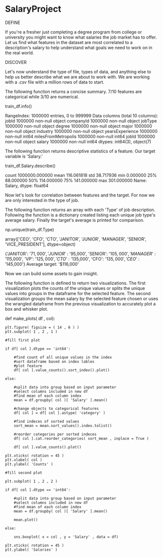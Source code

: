 # SalaryProject

DEFINE

If you're a fresher just completing a degree program from college or university you might want to know what salaries the job market has to offer. Let us find what features in the dataset are most correlated to a description's salary to help understand what goals we need to work on in the real world.

DISCOVER

Let's now understand the type of file, types of data, and anything else to help us better describe what we are about to work with. We are working with a .csv file with a million rows of data to start.


The following function returns a concise summary. 7/10 features are categorical while 3/10 are numerical.

train_df.info()

RangeIndex: 1000000 entries, 0 to 999999
Data columns (total 10 columns):
jobId                  1000000 non-null object
companyId              1000000 non-null object
jobType                1000000 non-null object
degree                 1000000 non-null object
major                  1000000 non-null object
industry               1000000 non-null object
yearsExperience        1000000 non-null int64
milesFromMetropolis    1000000 non-null int64
jobId                  1000000 non-null object
salary                 1000000 non-null int64
dtypes: int64(3), object(7)


The following function returns descriptive statistics of a feature. Our target variable is 'Salary.'

train_df.Salary.describe()

count    1000000.000000
mean         116.061818
std           38.717936
min            0.000000
25%           88.000000
50%          114.000000
75%          141.000000
max          301.000000
Name: Salary, dtype: float64


Now let's look for correlation between features and the target. For now we are only interested in the type of job.


The following function returns an array with each 'Type' of job description. Following the function is a dictionary created listing each unique job type's average salary. Finally the target's average is printed for comparison.

np.unique(train_df.Type)

array(['CEO', 'CFO', 'CTO', 'JANITOR', 'JUNIOR', 'MANAGER', 'SENIOR',
       'VICE_PRESIDENT'], dtype=object)

{'JANITOR': '$71,000', 'JUNIOR': '$95,000', 'SENIOR': '$105,000', 'MANAGER': '$115,000', 'VP': '$125,000', 'CTO': '$135,000', 'CFO': '$135,000', 'CEO': '$145,000'}
Average target: '$116,000'


Now we can build some assets to gain insight.


The following function is defined to return two visualizations. The first visualization plots the counts of the unique values or splits the unique values into groups in the dataframe for the selected feature. The second visualization groups the mean salary by the selected feature chosen or uses the wrangled dataframe from the previous visualization to accurately plot a box and whisker plot.

def make_plots( df , col):
    
    plt.figure( figsize = ( 14 , 6 ) )
    plt.subplot( 1 , 2 , 1 )
    
    #fill first plot
    
    if df[ col ].dtype == 'int64':
        
        #find count of all unique values in the index
        #sort dataframe based on index lables
        #plot feature
        df[ col ].value_counts().sort_index().plot()
        
    else:
        
        #split data into group based on input parameter
        #select columns included in new df
        #find mean of each column index
        mean = df.groupby( col )[ 'Salary' ].mean()
        
        #change objects to categorical features
        df[ col ] = df[ col ].astype( 'category' )
        
        #find indeces of sorted values
        sort_mean = mean.sort_values().index.tolist()
        
        #reorder categories per sorted indeces
        df[ col ].cat.reorder_categories( sort_mean , inplace = True )
        
        df[ col ].value_counts().plot()
        
    plt.xticks( rotation = 45 )
    plt.xlabel( col )
    plt.ylabel( 'Counts' )
    
    #fill second plot 
    
    plt.subplot( 1 , 2 , 2 )
    
    if df[ col ].dtype == 'int64':
        
        #split data into group based on input parameter
        #select columns included in new df
        #find mean of each column index
        mean = df.groupby( col )[ 'Salary' ].mean()
        
        mean.plot()
    
    else:
        
        sns.boxplot( x = col , y = 'Salary' , data = df)
        
    plt.xticks( rotation = 45 )
    plt.ylabel( 'Salaries' )


